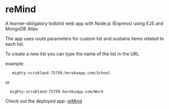 # reMind
A learner-obligatory todolist web app with Node.js (Express) using EJS and MongoDB Atlas 

The app uses route parameters for custom list and sustains items related to each list.

To create a new list you can type the name of the list in the URL

example: 

       mighty-scrubland-75759.herokuapp.com/School

or

      mighty-scrubland-75759.herokuapp.com/Work


Check out the deployed app: <a target="_blank" href="https://mighty-scrubland-75759.herokuapp.com/">reMind</a>
